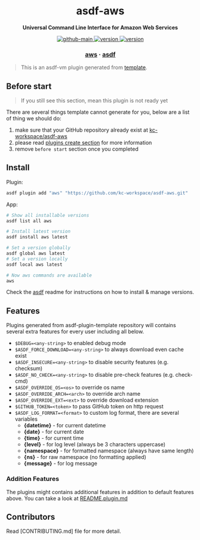 <h1 align="center">
  asdf-aws
</h1>

<!-- Description section -->
<p align="center">
  <strong>Universal Command Line Interface for Amazon Web Services</strong>
</p>

<!-- Badges section -->
<p align="center">
  <a href="https://github.com/kc-workspace/asdf-aws/actions/workflows/main.yml">
    <img
      alt="github-main"
      src="https://img.shields.io/github/actions/workflow/status/kc-workspace/asdf-aws/main.yml?style=flat-square&logo=github">
  </a>
  <a href="https://github.com/kc-workspace/asdf-aws/releases">
    <img
      alt="version"
      src="https://img.shields.io/github/v/release/kc-workspace/asdf-aws?style=flat-square&logo=github">
  </a>
  <a href="https://github.com/kc-workspace/asdf-aws/commits/main">
    <img
      alt="version"
      src="https://img.shields.io/github/last-commit/kc-workspace/asdf-aws/main?style=flat-square&logo=github">
  </a>
</p>

<!-- Links section -->
<h3 align="center">
  <a href="https://docs.aws.amazon.com/cli/latest/userguide/cli-chap-welcome.html">aws</a>
  <span> · </span>
  <a href="https://asdf-vm.com">asdf</a>
</h3>

> This is an asdf-vm plugin generated from [template][template-gh].

## Before start

> If you still see this section, mean this plugin is not ready yet

There are several things template cannot generate for you,
below are a list of thing we should do:

1. make sure that your GitHub repository already exist at [kc-workspace/asdf-aws][plugin-gh]
2. please read [plugins create section][asdf-create-plugin] for more information
3. remove `before start` section once you completed

## Install

Plugin:

```sh
asdf plugin add "aws" "https://github.com/kc-workspace/asdf-aws.git"
```

App:

```sh
# Show all installable versions
asdf list all aws

# Install latest version
asdf install aws latest

# Set a version globally
asdf global aws latest
# Set a version locally
asdf local aws latest

# Now aws commands are available
aws
```

Check the [asdf][asdf-link] readme for instructions on
how to install & manage versions.

## Features

Plugins generated from asdf-plugin-template repository will
contains several extra features for every user including all below.

- `$DEBUG=<any-string>` to enabled debug mode
- `$ASDF_FORCE_DOWNLOAD=<any-string>` to always download even cache exist
- `$ASDF_INSECURE=<any-string>` to disable security features (e.g. checksum)
- `$ASDF_NO_CHECK=<any-string>` to disable pre-check features (e.g. check-cmd)
- `$ASDF_OVERRIDE_OS=<os>` to override os name
- `$ASDF_OVERRIDE_ARCH=<arch>` to override arch name
- `$ASDF_OVERRIDE_EXT=<ext>` to override download extension
- `$GITHUB_TOKEN=<token>` to pass GitHub token on http request
- `$ASDF_LOG_FORMAT=<format>` to custom log format, there are several variables
  - **{datetime}** - for current datetime
  - **{date}** - for current date
  - **{time}** - for current time
  - **{level}** - for log level (always be 3 characters uppercase)
  - **{namespace}** - for formatted namespace (always have same length)
  - **{ns}** - for raw namespace (no formatting applied)
  - **{message}** - for log message

### Addition Features

The plugins might contains additional features
in addition to default features above.
You can take a look at [README.plugin.md][app-readme]

## Contributors

Read [CONTRIBUTING.md] file for more detail.

<!-- LINKS SECTION -->

[app-readme]: ./README.plugin.md
[plugin-gh]: https://github.com/kc-workspace/asdf-aws
[template-gh]: https://github.com/kc-workspace/asdf-plugin-template
[asdf-link]: https://github.com/asdf-vm/asdf
[asdf-create-plugin]: https://asdf-vm.com/plugins/create.html
